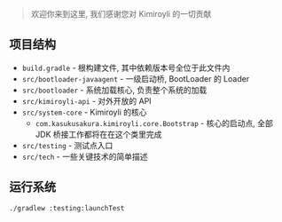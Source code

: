 > 欢迎你来到这里, 我们感谢您对 Kimiroyli 的一切贡献


## 项目结构

- `build.gradle` - 根构建文件, 其中依赖版本号全位于此文件内
- `src/bootloader-javaagent` - 一级启动桥, BootLoader 的 Loader
- `src/bootloader` - 系统加载核心, 负责整个系统的加载
- `src/kimiroyli-api` - 对外开放的 API
- `src/system-core` - Kimiroyli 的核心
  - `com.kasukusakura.kimiroyli.core.Bootstrap` - 核心的启动点, 全部 JDK 桥接工作都将在在这个类里完成
- `src/testing` - 测试点入口
- `src/tech` - 一些关键技术的简单描述

## 运行系统

`./gradlew :testing:launchTest`
